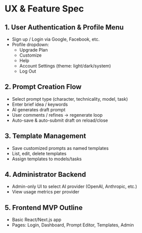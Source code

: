 # UX & Feature Spec

## 1. User Authentication & Profile Menu
- Sign up / Login via Google, Facebook, etc.
- Profile dropdown:
  - Upgrade Plan
  - Customize
  - Help
  - Account Settings (theme: light/dark/system)
  - Log Out

## 2. Prompt Creation Flow
- Select prompt type (character, technicality, model, task)
- Enter brief idea / keywords
- AI generates draft prompt
- User comments / refines → regenerate loop
- Auto-save & auto-submit draft on reload/close

## 3. Template Management
- Save customized prompts as named templates
- List, edit, delete templates
- Assign templates to models/tasks

## 4. Administrator Backend
- Admin-only UI to select AI provider (OpenAI, Anthropic, etc.)
- View usage metrics per provider

## 5. Frontend MVP Outline
- Basic React/Next.js app
- Pages: Login, Dashboard, Prompt Editor, Templates, Admin
